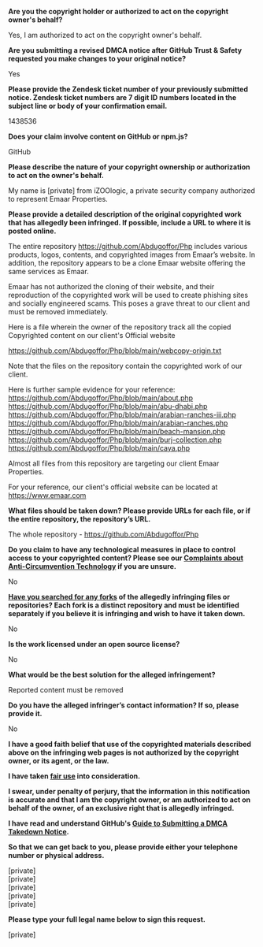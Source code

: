 **Are you the copyright holder or authorized to act on the copyright owner's behalf?**

Yes, I am authorized to act on the copyright owner's behalf.

**Are you submitting a revised DMCA notice after GitHub Trust & Safety requested you make changes to your original notice?**

Yes

**Please provide the Zendesk ticket number of your previously submitted notice. Zendesk ticket numbers are 7 digit ID numbers located in the subject line or body of your confirmation email.**

1438536

**Does your claim involve content on GitHub or npm.js?**

GitHub

**Please describe the nature of your copyright ownership or authorization to act on the owner's behalf.**

My name is [private] from iZOOlogic, a private security company authorized to represent Emaar Properties.

**Please provide a detailed description of the original copyrighted work that has allegedly been infringed. If possible, include a URL to where it is posted online.**

The entire repository https://github.com/Abdugoffor/Php includes various products, logos, contents, and copyrighted images from Emaar’s website. In addition, the repository appears to be a clone Emaar website offering the same services as Emaar.

Emaar has not authorized the cloning of their website, and their reproduction of the copyrighted work will be used to create phishing sites and socially engineered scams. This poses a grave threat to our client and must be removed immediately.

Here is a file wherein the owner of the repository track all the copied Copyrighted content on our client's Official website

https://github.com/Abdugoffor/Php/blob/main/webcopy-origin.txt

Note that the files on the repository contain the copyrighted work of our client.

Here is further sample evidence for your reference:
https://github.com/Abdugoffor/Php/blob/main/about.php
https://github.com/Abdugoffor/Php/blob/main/abu-dhabi.php
https://github.com/Abdugoffor/Php/blob/main/arabian-ranches-iii.php
https://github.com/Abdugoffor/Php/blob/main/arabian-ranches.php
https://github.com/Abdugoffor/Php/blob/main/beach-mansion.php
https://github.com/Abdugoffor/Php/blob/main/burj-collection.php
https://github.com/Abdugoffor/Php/blob/main/caya.php

Almost all files from this repository are targeting our client Emaar Properties.

For your reference, our client's official website can be located at https://www.emaar.com

**What files should be taken down? Please provide URLs for each file, or if the entire repository, the repository’s URL.**

The whole repository - https://github.com/Abdugoffor/Php

**Do you claim to have any technological measures in place to control access to your copyrighted content? Please see our <a href="https://docs.github.com/articles/guide-to-submitting-a-dmca-takedown-notice#complaints-about-anti-circumvention-technology">Complaints about Anti-Circumvention Technology</a> if you are unsure.**

No

**<a href="https://docs.github.com/articles/dmca-takedown-policy#b-what-about-forks-or-whats-a-fork">Have you searched for any forks</a> of the allegedly infringing files or repositories? Each fork is a distinct repository and must be identified separately if you believe it is infringing and wish to have it taken down.**

No

**Is the work licensed under an open source license?**

No

**What would be the best solution for the alleged infringement?**

Reported content must be removed

**Do you have the alleged infringer’s contact information? If so, please provide it.**

No

**I have a good faith belief that use of the copyrighted materials described above on the infringing web pages is not authorized by the copyright owner, or its agent, or the law.**

**I have taken <a href="https://www.lumendatabase.org/topics/22">fair use</a> into consideration.**

**I swear, under penalty of perjury, that the information in this notification is accurate and that I am the copyright owner, or am authorized to act on behalf of the owner, of an exclusive right that is allegedly infringed.**

**I have read and understand GitHub's <a href="https://docs.github.com/articles/guide-to-submitting-a-dmca-takedown-notice/">Guide to Submitting a DMCA Takedown Notice</a>.**

**So that we can get back to you, please provide either your telephone number or physical address.**

[private]  
[private]  
[private]  
[private]  
[private]  

**Please type your full legal name below to sign this request.**

[private]  
